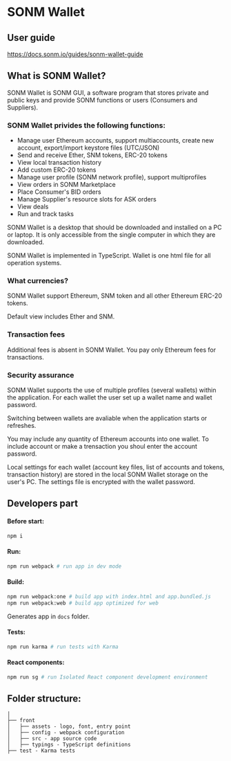 # SONM Wallet

## User guide
https://docs.sonm.io/guides/sonm-wallet-guide

## What is SONM Wallet?

SONM Wallet is SONM GUI, a software program that stores private and public keys and provide SONM functions or users (Consumers and Suppliers).

### SONM Wallet privides the following functions:
* Manage user Ethereum accounts, support multiaccounts, create new account, export/import keystore files (UTC/JSON)
* Send and receive Ether, SNM tokens, ERC-20 tokens
* View local transaction history
* Add custom ERC-20 tokens
* Manage user profile (SONM network profile), support multiprofiles
* View orders in SONM Marketplace
* Place Consumer's BID orders
* Manage Supplier's resource slots for ASK orders
* View deals
* Run and track tasks

SONM Wallet is a desktop that should be downloaded and installed on a PC or laptop. It is only accessible from the single computer in which they are downloaded. 

SONM Wallet is implemented in TypeScript. Wallet is one html file for all operation systems.

### What currencies?
SONM Wallet support Ethereum, SNM token and all other Ethereum ERC-20 tokens.

Default view includes Ether and SNM. 

### Transaction fees
Additional fees is absent in SONM Wallet.
You pay only Ethereum fees for transactions.

### Security assurance
SONM Wallet supports the use of multiple profiles (several wallets) within the application. For each wallet the user set up a wallet name and wallet password.

Switching between wallets are avaliable when the application starts or refreshes.

You may include any quantity of Ethereum accounts into one wallet. To include account or make a trensaction you shoul enter the account password.

Local settings for each wallet (account key files, list of accounts and tokens, transaction history) are stored in the local SONM Wallet  storage on the user's PC. The settings file is encrypted with the wallet password.

## Developers part

#### Before start:

```bash
npm i
```

#### Run:

```bash
npm run webpack # run app in dev mode
```

#### Build:
```bash
npm run webpack:one # build app with index.html and app.bundled.js
npm run webpack:web # build app optimized for web
```

Generates app in `docs` folder.

#### Tests:

```bash
npm run karma # run tests with Karma
```

#### React components:

```bash
npm run sg # run Isolated React component development environment
```

## Folder structure:

```
│
├── front
│   ├── assets - logo, font, entry point
│   ├── config - webpack configuration
│   ├── src - app source code
│   ├── typings - TypeScript definitions
├── test - Karma tests
```